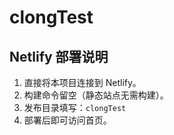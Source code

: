 # clongTest

## Netlify 部署说明

1. 直接将本项目连接到 Netlify。
2. 构建命令留空（静态站点无需构建）。
3. 发布目录填写：`clongTest`
4. 部署后即可访问首页。 